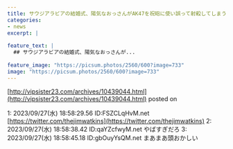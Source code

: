 ```yaml
---
title: サウジアラビアの結婚式、陽気なおっさんがAK47を祝砲に使い誤って射殺してしまうw
categories:
- news
excerpt: |
  
feature_text: |
  ## サウジアラビアの結婚式、陽気なおっさんが...
  
feature_image: "https://picsum.photos/2560/600?image=733"
image: "https://picsum.photos/2560/600?image=733"
---
```


[http://vipsister23.com/archives/10439044.html](http://vipsister23.com/archives/10439044.html)
posted on 

<!--more-->

1: 2023/09/27(水) 18:58:29.56 ID:FSZCLqHvM.net [https://twitter.com/thejimwatkins](https://twitter.com/thejimwatkins) 2: 2023/09/27(水) 18:58:38.42 ID:qaYZcfwyM.net やばすぎだろ 3: 2023/09/27(水) 18:58:45.18 ID:gbOuyYsQM.net まあまあ頭おかしい
